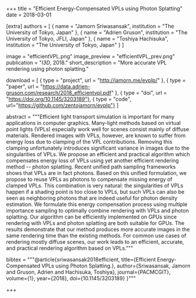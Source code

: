 +++
title = "Efficient Energy-Compensated VPLs using Photon Splatting"
date = 2018-03-01

[extra]
authors = [
    { name = "Jamorn Sriwasansak", institution = "The University of Tokyo, Japan" },
    { name = "Adrien Gruson", institution = "The University of Tokyo, JFLI, Japan" },
    { name = "Toshiya Hachisuka", institution = "The University of Tokyo, Japan" }
]

image = "efficientVPL.png"
image_preview = "efficientVPL_prev.png"
publication = "*I3D*, 2018."
short_description = "More accurate VPL rendering using photon splatting."

download = [
    { type = "project", url = "http://jamorn.me/evplp/" },
    { type = "paper", url = "https://data.adrien-gruson.com/research/2018_efficientvpl.pdf" },
    { type = "doi", url = "https://doi.org/10.1145/3203189"},
    { type = "code", url="https://github.com/zentojamorn/evplp"}
]

abstract = """Efficient light transport simulation is important for many applications in computer graphics. Many-light methods based on virtual point lights (VPLs) especially work well for scenes consist mainly of diffuse materials. Rendered images with VPLs, however, are known to suffer from energy loss due to clamping of the VPL contributions. Removing this clamping unfortunately introduces significant variance in images due to the singularities of VPLs. We propose an efficient and practical algorithm which compensates energy loss of VPLs using yet another efficient rendering method -- photon splatting. Recent unified path sampling frameworks shows that VPLs are in fact photons. Based on this unified formulation, we propose to reuse VPLs as photons to compensate missing energy of clamped VPLs. This combination is very natural: the singularities of VPLs happen if a shading point is too close to VPLs, but such VPLs can also be seen as neighboring photons that are indeed useful for photon density estimation. We formulate this energy compensation process using multiple importance sampling to optimally combine rendering with VPLs and photon splatting. Our algorithm can be efficiently implemented on GPUs since rendering with VPLs and photon splatting are both suitable for GPUs. The results demonstrate that our method produces more accurate images in the same rendering time than the existing methods. For common use cases of rendering mostly diffuse scenes, our work leads to an efficient, accurate, and practical rendering algorithm based on VPLs."""

bibtex = """@article{sriwasansak2018efficient,
  title={Efficient Energy-Compensated VPLs using Photon Splatting.},
  author={Sriwasansak, Jamorn and Gruson, Adrien and Hachisuka, Toshiya},
  journal={PACMCGIT},
  volume={1},
  year={2018},
  doi={10.1145/3203189}
}"""

+++
